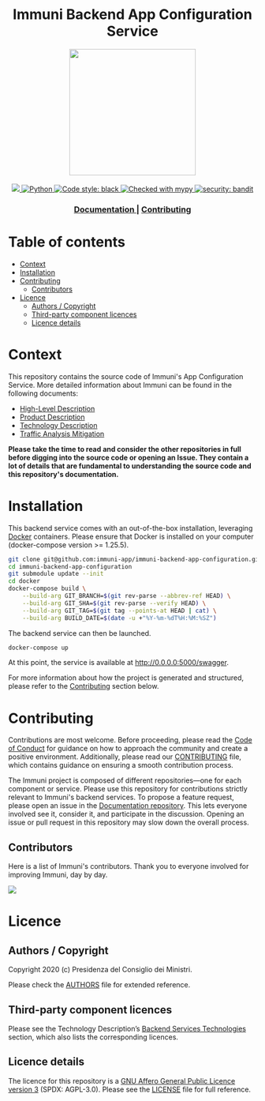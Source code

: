 <h1 align="center">Immuni Backend App Configuration Service</h1>

<div align="center">
<img width="256" height="256" src=".github/logo.png">
</div>

<br />

<div align="center">
    <!-- CoC -->
    <a href="CODE_OF_CONDUCT.md">
      <img src="https://img.shields.io/badge/Contributor%20Covenant-v2.0%20adopted-ff69b4.svg" />
    </a>
    <a href="https://docs.python.org/3/">
      <img alt="Python"
      src="https://img.shields.io/badge/python-3.8-informational">
    </a>
    <a href="https://github.com/psf/black">
      <img alt="Code style: black"
      src="https://img.shields.io/badge/code%20style-black-000000.svg">
    </a>
    <a href="http://mypy-lang.org/">
      <img alt="Checked with mypy"
      src="http://www.mypy-lang.org/static/mypy_badge.svg">
    </a>
    <a href="https://github.com/PyCQA/bandit">
      <img alt="security: bandit"
      src="https://img.shields.io/badge/security-bandit-yellow.svg">
    </a>
</div>

<div align="center">
  <h3>
    </span>
    <a href="https://github.com/immuni-app/immuni-documentation">
      Documentation
    </a>
    <span> | </span>    
    <a href="CONTRIBUTING.md">
      Contributing
    </a>
  </h3>
</div>

# Table of contents

- [Context](#context)
- [Installation](#installation)
- [Contributing](#contributing)
  - [Contributors](#contributors)
- [Licence](#licence)
  - [Authors / Copyright](#authors--copyright)
  - [Third-party component licences](#third-party-component-licences)
  - [Licence details](#licence-details)


# Context
This repository contains the source code of Immuni's App Configuration Service. More detailed information about Immuni can be found in the following documents:

- [High-Level Description](https://github.com/immuni-app/documentation/blob/master/README.md)
- [Product Description](https://github.com/immuni-app/documentation/blob/master/Product%20Description.md)
- [Technology Description](https://github.com/immuni-app/documentation/blob/master/Technology%20Description.md)
- [Traffic Analysis Mitigation](https://github.com/immuni-app/immuni-documentation/blob/master/Traffic%20Analysis%20Mitigation.md)

**Please take the time to read and consider the other repositories in full before digging into the source code or opening an Issue. They contain a lot of details that are fundamental to understanding the source code and this repository's documentation.**

# Installation

This backend service comes with an out-of-the-box installation, leveraging [Docker](https://www.docker.com/) containers.
Please ensure that Docker is installed on your computer (docker-compose version >= 1.25.5).

```bash
git clone git@github.com:immuni-app/immuni-backend-app-configuration.git
cd immuni-backend-app-configuration
git submodule update --init
cd docker
docker-compose build \
    --build-arg GIT_BRANCH=$(git rev-parse --abbrev-ref HEAD) \
    --build-arg GIT_SHA=$(git rev-parse --verify HEAD) \
    --build-arg GIT_TAG=$(git tag --points-at HEAD | cat) \
    --build-arg BUILD_DATE=$(date -u +"%Y-%m-%dT%H:%M:%SZ")
```

The backend service can then be launched.

```bash
docker-compose up
```

At this point, the service is available at http://0.0.0.0:5000/swagger.

For more information about how the project is generated and structured, please refer to the [Contributing](#contributing) section below.

# Contributing
Contributions are most welcome. Before proceeding, please read the [Code of Conduct](./CODE_OF_CONDUCT.md) for guidance on how to approach the community and create a positive environment. Additionally, please read our [CONTRIBUTING](./CONTRIBUTING.md) file, which contains guidance on ensuring a smooth contribution process.

The Immuni project is composed of different repositories—one for each component or service. Please use this repository for contributions strictly relevant to Immuni's backend services. To propose a feature request, please open an issue in the [Documentation repository](https://github.com/immuni-app/immuni-documentation). This lets everyone involved see it, consider it, and participate in the discussion. Opening an issue or pull request in this repository may slow down the overall process.

## Contributors
Here is a list of Immuni's contributors. Thank you to everyone involved for improving Immuni, day by day.

<a href="https://github.com/immuni-app/immuni-backend-app-configuration/graphs/contributors">
  <img
  src="https://contributors-img.web.app/image?repo=immuni-app/immuni-backend-app-configuration"
  />
</a>

# Licence

## Authors / Copyright

Copyright 2020 (c) Presidenza del Consiglio dei Ministri.

Please check the [AUTHORS](AUTHORS) file for extended reference.

## Third-party component licences

Please see the Technology Description’s [Backend Services Technologies](https://github.com/immuni-app/documentation/blob/master/Technology%20Description.md#backend-services-technologies) section, which also lists the corresponding licences.

## Licence details

The licence for this repository is a [GNU Affero General Public Licence version 3](https://www.gnu.org/licenses/agpl-3.0.html) (SPDX: AGPL-3.0). Please see the [LICENSE](LICENSE) file for full reference.

